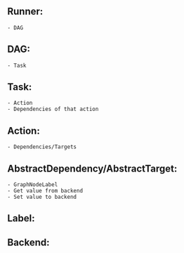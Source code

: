## Runner:
    - DAG

## DAG:
    - Task

## Task:
    - Action
    - Dependencies of that action

## Action:
    - Dependencies/Targets 

## AbstractDependency/AbstractTarget:
    - GraphNodeLabel
    - Get value from backend
    - Set value to backend

## Label:

## Backend:


